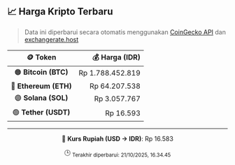

<!-- HARGA_KRIPTO -->
## 📈 Harga Kripto Terbaru

> Data ini diperbarui secara otomatis menggunakan [CoinGecko API](https://www.coingecko.com/) dan [exchangerate.host](https://exchangerate.host/)

<div align="center">

| 🪙 Token | 💰 Harga (IDR) |
|:------:|---------------:|
| 🟠 **Bitcoin (BTC)**   | Rp 1.788.452.819 |
| 🔵 **Ethereum (ETH)**  | Rp 64.207.538 |
| 🟣 **Solana (SOL)**    | Rp 3.057.767 |
| 🟢 **Tether (USDT)**   | Rp 16.593 |

---

💱 **Kurs Rupiah (USD → IDR)**: Rp 16.583

🕒 <sub>Terakhir diperbarui: 21/10/2025, 16.34.45</sub>

</div>
<!-- /HARGA_KRIPTO -->